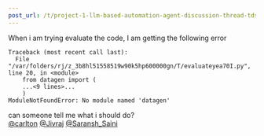```yaml
---
post_url: /t/project-1-llm-based-automation-agent-discussion-thread-tds-jan-2025/164277/217
---
```

When i am trying evaluate the code, I am getting the following error

```
Traceback (most recent call last):
  File "/var/folders/rj/z_3b8hl51558519w90k5hp600000gn/T/evaluateyea70I.py", line 20, in <module>
    from datagen import (
    ...<9 lines>...
    )
ModuleNotFoundError: No module named 'datagen'

```

can someone tell me what i should do?  
[@carlton](/u/carlton) [@Jivraj](/u/jivraj) [@Saransh\_Saini](/u/saransh_saini)
